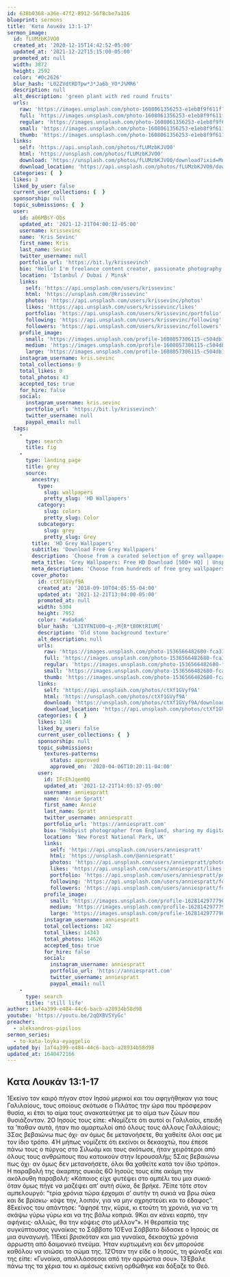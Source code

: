 ```yaml
---
id: 638b0368-a36e-47f2-8912-56f8cbe7a316
blueprint: sermons
title: 'Κατα Λουκάν 13:1-17'
sermon_image:
  id: fLUMzbKJVO0
  created_at: '2020-12-15T14:42:52-05:00'
  updated_at: '2021-12-22T15:15:00-05:00'
  promoted_at: null
  width: 3872
  height: 2592
  color: '#0c2626'
  blur_hash: 'L02ZVdtRDTpw*J*Ja6b_YO*J%MR6'
  description: null
  alt_description: 'green plant with red round fruits'
  urls:
    raw: 'https://images.unsplash.com/photo-1608061356253-e1eb8f9f611f?ixid=MnwxNjM3NDl8MHwxfHNlYXJjaHw5fHxmaWclMjB0cmVlfGVufDB8fHx8MTY0MDI0OTI0NQ&ixlib=rb-1.2.1'
    full: 'https://images.unsplash.com/photo-1608061356253-e1eb8f9f611f?crop=entropy&cs=srgb&fm=jpg&ixid=MnwxNjM3NDl8MHwxfHNlYXJjaHw5fHxmaWclMjB0cmVlfGVufDB8fHx8MTY0MDI0OTI0NQ&ixlib=rb-1.2.1&q=85'
    regular: 'https://images.unsplash.com/photo-1608061356253-e1eb8f9f611f?crop=entropy&cs=tinysrgb&fit=max&fm=jpg&ixid=MnwxNjM3NDl8MHwxfHNlYXJjaHw5fHxmaWclMjB0cmVlfGVufDB8fHx8MTY0MDI0OTI0NQ&ixlib=rb-1.2.1&q=80&w=1080'
    small: 'https://images.unsplash.com/photo-1608061356253-e1eb8f9f611f?crop=entropy&cs=tinysrgb&fit=max&fm=jpg&ixid=MnwxNjM3NDl8MHwxfHNlYXJjaHw5fHxmaWclMjB0cmVlfGVufDB8fHx8MTY0MDI0OTI0NQ&ixlib=rb-1.2.1&q=80&w=400'
    thumb: 'https://images.unsplash.com/photo-1608061356253-e1eb8f9f611f?crop=entropy&cs=tinysrgb&fit=max&fm=jpg&ixid=MnwxNjM3NDl8MHwxfHNlYXJjaHw5fHxmaWclMjB0cmVlfGVufDB8fHx8MTY0MDI0OTI0NQ&ixlib=rb-1.2.1&q=80&w=200'
  links:
    self: 'https://api.unsplash.com/photos/fLUMzbKJVO0'
    html: 'https://unsplash.com/photos/fLUMzbKJVO0'
    download: 'https://unsplash.com/photos/fLUMzbKJVO0/download?ixid=MnwxNjM3NDl8MHwxfHNlYXJjaHw5fHxmaWclMjB0cmVlfGVufDB8fHx8MTY0MDI0OTI0NQ'
    download_location: 'https://api.unsplash.com/photos/fLUMzbKJVO0/download?ixid=MnwxNjM3NDl8MHwxfHNlYXJjaHw5fHxmaWclMjB0cmVlfGVufDB8fHx8MTY0MDI0OTI0NQ'
  categories: {  }
  likes: 3
  liked_by_user: false
  current_user_collections: {  }
  sponsorship: null
  topic_submissions: {  }
  user:
    id: a06MBsY-Obs
    updated_at: '2021-12-21T04:00:12-05:00'
    username: krissevinc
    name: 'Kris Sevinc'
    first_name: Kris
    last_name: Sevinc
    twitter_username: null
    portfolio_url: 'https://bit.ly/krissevinch'
    bio: "Hello! I'm freelance content creator, passionate photography lover and\r\nbe my guest"
    location: 'Istanbul / Dubai / Minsk'
    links:
      self: 'https://api.unsplash.com/users/krissevinc'
      html: 'https://unsplash.com/@krissevinc'
      photos: 'https://api.unsplash.com/users/krissevinc/photos'
      likes: 'https://api.unsplash.com/users/krissevinc/likes'
      portfolio: 'https://api.unsplash.com/users/krissevinc/portfolio'
      following: 'https://api.unsplash.com/users/krissevinc/following'
      followers: 'https://api.unsplash.com/users/krissevinc/followers'
    profile_image:
      small: 'https://images.unsplash.com/profile-1608057306115-c504db138914image?ixlib=rb-1.2.1&q=80&fm=jpg&crop=faces&cs=tinysrgb&fit=crop&h=32&w=32'
      medium: 'https://images.unsplash.com/profile-1608057306115-c504db138914image?ixlib=rb-1.2.1&q=80&fm=jpg&crop=faces&cs=tinysrgb&fit=crop&h=64&w=64'
      large: 'https://images.unsplash.com/profile-1608057306115-c504db138914image?ixlib=rb-1.2.1&q=80&fm=jpg&crop=faces&cs=tinysrgb&fit=crop&h=128&w=128'
    instagram_username: kris.sevinc
    total_collections: 0
    total_likes: 0
    total_photos: 43
    accepted_tos: true
    for_hire: false
    social:
      instagram_username: kris.sevinc
      portfolio_url: 'https://bit.ly/krissevinch'
      twitter_username: null
      paypal_email: null
  tags:
    -
      type: search
      title: fig
    -
      type: landing_page
      title: grey
      source:
        ancestry:
          type:
            slug: wallpapers
            pretty_slug: 'HD Wallpapers'
          category:
            slug: colors
            pretty_slug: Color
          subcategory:
            slug: grey
            pretty_slug: Grey
        title: 'HD Grey Wallpapers'
        subtitle: 'Download Free Grey Wallpapers'
        description: 'Choose from a curated selection of grey wallpapers for your mobile and desktop screens. Always free on Unsplash.'
        meta_title: 'Grey Wallpapers: Free HD Download [500+ HQ] | Unsplash'
        meta_description: 'Choose from hundreds of free grey wallpapers. Download HD wallpapers for free on Unsplash.'
        cover_photo:
          id: ctXf1GVyf9A
          created_at: '2018-09-10T04:05:55-04:00'
          updated_at: '2021-12-21T13:04:00-05:00'
          promoted_at: null
          width: 5304
          height: 7952
          color: '#a6a6a6'
          blur_hash: 'L3IYFNIU00~q-;M{R*t80KtRIUM{'
          description: 'Old stone background texture'
          alt_description: null
          urls:
            raw: 'https://images.unsplash.com/photo-1536566482680-fca31930a0bd?ixlib=rb-1.2.1'
            full: 'https://images.unsplash.com/photo-1536566482680-fca31930a0bd?ixlib=rb-1.2.1&q=85&fm=jpg&crop=entropy&cs=srgb'
            regular: 'https://images.unsplash.com/photo-1536566482680-fca31930a0bd?ixlib=rb-1.2.1&q=80&fm=jpg&crop=entropy&cs=tinysrgb&w=1080&fit=max'
            small: 'https://images.unsplash.com/photo-1536566482680-fca31930a0bd?ixlib=rb-1.2.1&q=80&fm=jpg&crop=entropy&cs=tinysrgb&w=400&fit=max'
            thumb: 'https://images.unsplash.com/photo-1536566482680-fca31930a0bd?ixlib=rb-1.2.1&q=80&fm=jpg&crop=entropy&cs=tinysrgb&w=200&fit=max'
          links:
            self: 'https://api.unsplash.com/photos/ctXf1GVyf9A'
            html: 'https://unsplash.com/photos/ctXf1GVyf9A'
            download: 'https://unsplash.com/photos/ctXf1GVyf9A/download'
            download_location: 'https://api.unsplash.com/photos/ctXf1GVyf9A/download'
          categories: {  }
          likes: 1246
          liked_by_user: false
          current_user_collections: {  }
          sponsorship: null
          topic_submissions:
            textures-patterns:
              status: approved
              approved_on: '2020-04-06T10:20:11-04:00'
          user:
            id: IFcEhJqem0Q
            updated_at: '2021-12-21T14:05:37-05:00'
            username: anniespratt
            name: 'Annie Spratt'
            first_name: Annie
            last_name: Spratt
            twitter_username: anniespratt
            portfolio_url: 'https://anniespratt.com'
            bio: "Hobbyist photographer from England, sharing my digital, film + vintage slide scans.  \r\nClick 'Collections' to view my photos in handy folders 😀  Prints 👉🏻 anniespratt.con"
            location: 'New Forest National Park, UK'
            links:
              self: 'https://api.unsplash.com/users/anniespratt'
              html: 'https://unsplash.com/@anniespratt'
              photos: 'https://api.unsplash.com/users/anniespratt/photos'
              likes: 'https://api.unsplash.com/users/anniespratt/likes'
              portfolio: 'https://api.unsplash.com/users/anniespratt/portfolio'
              following: 'https://api.unsplash.com/users/anniespratt/following'
              followers: 'https://api.unsplash.com/users/anniespratt/followers'
            profile_image:
              small: 'https://images.unsplash.com/profile-1628142977790-d9f66dcbc498image?ixlib=rb-1.2.1&q=80&fm=jpg&crop=faces&cs=tinysrgb&fit=crop&h=32&w=32'
              medium: 'https://images.unsplash.com/profile-1628142977790-d9f66dcbc498image?ixlib=rb-1.2.1&q=80&fm=jpg&crop=faces&cs=tinysrgb&fit=crop&h=64&w=64'
              large: 'https://images.unsplash.com/profile-1628142977790-d9f66dcbc498image?ixlib=rb-1.2.1&q=80&fm=jpg&crop=faces&cs=tinysrgb&fit=crop&h=128&w=128'
            instagram_username: anniespratt
            total_collections: 142
            total_likes: 14343
            total_photos: 14626
            accepted_tos: true
            for_hire: false
            social:
              instagram_username: anniespratt
              portfolio_url: 'https://anniespratt.com'
              twitter_username: anniespratt
              paypal_email: null
    -
      type: search
      title: 'still life'
author: 1af4a399-e484-44c6-bacb-a28934b58d98
youtube: 'https://youtu.be/2qQXBVSYyGc'
preacher:
  - aleksandros-pipilios
sermon_series:
  - to-kata-loyka-eyaggelio
updated_by: 1af4a399-e484-44c6-bacb-a28934b58d98
updated_at: 1640472166
---
```

## Κατα Λουκάν 13:1-17
1Εκείνο τον καιρό πήγαν στον Ιησού μερικοί και του αφηγήθηκαν για τους Γαλιλαίους, τους οποίους σκότωσε ο Πιλάτος την ώρα που πρόσφεραν θυσία, κι έτσι το αίμα τους ανακατεύτηκε με το αίμα των ζώων που θυσιάζονταν. 2Ο Ιησούς τους είπε: «Νομίζετε ότι αυτοί οι Γαλιλαίοι, επειδή τα ’παθαν αυτά, ήταν πιο αμαρτωλοί από όλους τους άλλους Γαλιλαίους; 3Σας βεβαιώνω πως όχι· αν όμως δε μετανοήσετε, θα χαθείτε όλοι σας με τον ίδιο τρόπο. 4Ή μήπως νομίζετε ότι εκείνοι οι δεκαοχτώ, που έπεσε πάνω τους ο πύργος στο Σιλωάμ και τους σκότωσε, ήταν χειρότεροι από όλους τους ανθρώπους που κατοικούν στην Ιερουσαλήμ; 5Σας βεβαιώνω πως όχι· αν όμως δεν μετανοήσετε, όλοι θα χαθείτε κατά τον ίδιο τρόπο».
Η παραβολή της άκαρπης συκιάς
6Ο Ιησούς τους είπε ακόμη την ακόλουθη παραβολή: «Κάποιος είχε φυτέψει στο αμπέλι του μια συκιά· όταν όμως πήγε να μαζέψει απ’ αυτή σύκα, δε βρήκε. 7Είπε τότε στον αμπελουργό: “τρία χρόνια τώρα έρχομαι σ’ αυτήν τη συκιά να βρω σύκα και δε βρίσκω· κόψε την, λοιπόν, για να μην αχρηστεύει και το έδαφος”. 8Εκείνος του απάντησε: “άφησέ την, κύριε, κι ετούτη τη χρονιά, για να τη σκάψω γύρω γύρω και να της βάλω κοπριά. 9Και αν κάνει καρπό, την αφήνεις· αλλιώς, θα την κόψεις στο μέλλον”».
Η θεραπεία της συγκύπτουσας γυναίκας το Σάββατο
10Ένα Σάββατο δίδασκε ο Ιησούς σε μια συναγωγή. 11Εκεί βρισκόταν και μια γυναίκα, δεκαοχτώ χρόνια άρρωστη από δαιμονικό πνεύμα. Ήταν κυρτωμένη και δεν μπορούσε καθόλου να ισιώσει το σώμα της. 12Όταν την είδε ο Ιησούς, τη φώναξε και της είπε: «Γυναίκα, απαλλάσσεσαι από την αρρώστια σου». 13Έβαλε πάνω της τα χέρια του κι αμέσως εκείνη ορθώθηκε και δόξαζε το Θεό.